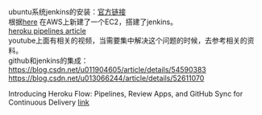 ubuntu系统jenkins的安装：[官方链接](https://wiki.jenkins.io/display/JENKINS/Installing+Jenkins+on+Ubuntu) <br>
根据[here](https://www.linuxidc.com/Linux/2016-12/138290.htm) 在AWS上新建了一个EC2，搭建了jenkins。<br>
[heroku pipelines article](https://devcenter.heroku.com/articles/pipelines) <br>
youtube上面有相关的视频，当需要集中解决这个问题的时候，去参考相关的资料。 <br>
github和jenkins的集成：https://blog.csdn.net/u011904605/article/details/54590383 <br>
https://blog.csdn.net/u013066244/article/details/52611070

Introducing Heroku Flow: Pipelines, Review Apps, and GitHub Sync for Continuous Delivery
[link](https://blog.heroku.com/heroku_flow_pipelines_review_apps_and_github_sync)
